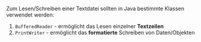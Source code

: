 Zum Lesen/Schreiben einer Textdatei sollten in Java bestimmte Klassen verwendet werden:
1. `BufferedReader` - ermöglicht das Lesen einzelner **Textzeilen**
2. `PrintWriter` - ermöglicht das **formatierte** Schreiben von Daten/Objekten